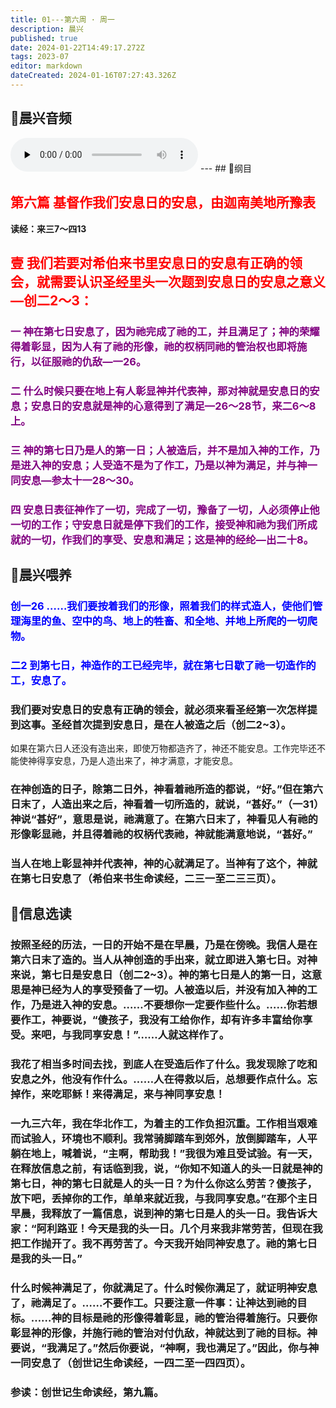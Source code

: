 ```yaml
---
title: 01---第六周 · 周一
description: 晨兴
published: true
date: 2024-01-22T14:49:17.272Z
tags: 2023-07
editor: markdown
dateCreated: 2024-01-16T07:27:43.326Z
---
```


## 🎵晨兴音频
<audio id="audio" controls="" preload="none">
      <source id="mp3" src="/2023-07/week6/week6day1.mp3">
</audio>
---
## 📖纲目

## <font color=red>第六篇 基督作我们安息日的安息，由迦南美地所豫表</font>

**读经：来三7～四13**

## <font color=red>壹 我们若要对希伯来书里安息日的安息有正确的领会，就需要认识圣经里头一次题到安息日的安息之意义—创二2～3：</font>

### <font color=purple> 一 神在第七日安息了，因为祂完成了祂的工，并且满足了；神的荣耀得着彰显，因为人有了祂的形像，祂的权柄同祂的管治权也即将施行，以征服祂的仇敌—一26。</font>

### <font color=purple> 二 什么时候只要在地上有人彰显神并代表神，那对神就是安息日的安息；安息日的安息就是神的心意得到了满足—26～28节，来二6～8上。</font>

### <font color=purple> 三 神的第七日乃是人的第一日；人被造后，并不是加入神的工作，乃是进入神的安息；人受造不是为了作工，乃是以神为满足，并与神一同安息—参太十一28～30。</font>

### <font color=purple> 四 安息日表征神作了一切，完成了一切，豫备了一切，人必须停止他一切的工作；守安息日就是停下我们的工作，接受神和祂为我们所成就的一切，作我们的享受、安息和满足；这是神的经纶—出二十8。</font>

## 📖晨兴喂养

### <font color=blue> 创一26    ……我们要按着我们的形像，照着我们的样式造人，使他们管理海里的鱼、空中的鸟、地上的牲畜、和全地、并地上所爬的一切爬物。</font>

### <font color=blue> 二2    到第七日，神造作的工已经完毕，就在第七日歇了祂一切造作的工，安息了。</font>

### 我们要对安息日的安息有正确的领会，就必须来看圣经第一次怎样提到这事。圣经首次提到安息日，是在人被造之后（创二2~3）。
如果在第六日人还没有造出来，即使万物都造齐了，神还不能安息。工作完毕还不能使神得享安息，乃是人造出来了，神才满意，才能安息。

### 在神创造的日子，除第二日外，神看着祂所造的都说，“好。”但在第六日末了，人造出来之后，神看着一切所造的，就说，“甚好。”（一31）神说“甚好”，意思是说，祂满意了。在第六日末了，神看见人有祂的形像彰显祂，并且得着祂的权柄代表祂，神就能满意地说，“甚好。”

### 当人在地上彰显神并代表神，神的心就满足了。当神有了这个，神就在第七日安息了（希伯来书生命读经，二三一至二三三页）。

## 📖信息选读

### 按照圣经的历法，一日的开始不是在早晨，乃是在傍晚。我信人是在第六日末了造的。当人从神创造的手出来，就立即进入第七日。对神来说，第七日是安息日（创二2~3）。神的第七日是人的第一日，这意思是神已经为人的享受预备了一切。人被造以后，并没有加入神的工作，乃是进入神的安息。……不要想你一定要作些什么。……你若想要作工，神要说，“傻孩子，我没有工给你作，却有许多丰富给你享受。来吧，与我同享安息！”……人就这样作了。

### 我花了相当多时间去找，到底人在受造后作了什么。我发现除了吃和安息之外，他没有作什么。……人在得救以后，总想要作点什么。忘掉作，来吃耶稣！来得满足，来与神同享安息！

### 一九三六年，我在华北作工，为着主的工作负担沉重。工作相当艰难而试验人，环境也不顺利。我常骑脚踏车到郊外，放倒脚踏车，人平躺在地上，喊着说，“主啊，帮助我！”我很为难且受试验。有一天，在释放信息之前，有话临到我，说，“你知不知道人的头一日就是神的第七日，神的第七日就是人的头一日？为什么你这么劳苦？傻孩子，放下吧，丢掉你的工作，单单来就近我，与我同享安息。”在那个主日早晨，我释放了一篇信息，说到神的第七日是人的头一日。我告诉大家：“阿利路亚！今天是我的头一日。几个月来我非常劳苦，但现在我把工作抛开了。我不再劳苦了。今天我开始同神安息了。祂的第七日是我的头一日。”

### 什么时候神满足了，你就满足了。什么时候你满足了，就证明神安息了，祂满足了。……不要作工。只要注意一件事：让神达到祂的目标。……神的目标是祂的形像得着彰显，祂的管治得着施行。只要你彰显神的形像，并施行祂的管治对付仇敌，神就达到了祂的目标。神要说，“我满足了。”然后你要说，“神啊，我也满足了。”因此，你与神一同安息了（创世记生命读经，一四二至一四四页）。

### 参读：创世记生命读经，第九篇。
<!-- Google tag (gtag.js) -->
<script async src="https://www.googletagmanager.com/gtag/js?id=G-1P8709Z16T"></script>
<script>
  window.dataLayer = window.dataLayer || [];
  function gtag(){dataLayer.push(arguments);}
  gtag('js', new Date());

  gtag('config', 'G-1P8709Z16T');
</script>
